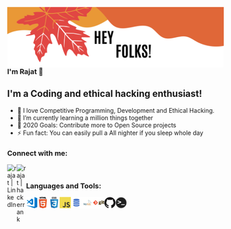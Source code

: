 <img align="left" src="https://github.com/rajat020730/rajat020730/blob/main/HEY2.svg" />

### I'm Rajat 👋


## I'm a Coding and ethical hacking enthusiast!

- 🔭 I love Competitive Programming, Development and Ethical Hacking.
- 🌱 I’m currently learning a million things together
- 🥅 2020 Goals: Contribute more to Open Source projects
- ⚡ Fun fact: You can easily pull a All nighter if you sleep whole day

### Connect with me:

[<img align="left" alt="rajat | LinkedIn" width="22px" src="https://cdn.jsdelivr.net/npm/simple-icons@v3/icons/linkedin.svg" />](https://www.linkedin.com/in/rajat-agarwal-b110931a7/)

[<img align="left" alt="rajat | hackerrank" width="22px" src="https://cdn.jsdelivr.net/npm/simple-icons@3.10.0/icons/hackerrank.svg" />](https://www.hackerrank.com/rajat020730)

<br />

### Languages and Tools:

<img align="left" alt="Visual Studio Code" width="26px" src="https://raw.githubusercontent.com/github/explore/80688e429a7d4ef2fca1e82350fe8e3517d3494d/topics/visual-studio-code/visual-studio-code.png" />
<img align="left" alt="HTML5" width="26px" src="https://raw.githubusercontent.com/github/explore/80688e429a7d4ef2fca1e82350fe8e3517d3494d/topics/html/html.png" />
<img align="left" alt="CSS3" width="26px" src="https://raw.githubusercontent.com/github/explore/80688e429a7d4ef2fca1e82350fe8e3517d3494d/topics/css/css.png" />
<img align="left" alt="JavaScript" width="26px" src="https://raw.githubusercontent.com/github/explore/80688e429a7d4ef2fca1e82350fe8e3517d3494d/topics/javascript/javascript.png" />
<img align="left" alt="SQL" width="26px" src="https://raw.githubusercontent.com/github/explore/80688e429a7d4ef2fca1e82350fe8e3517d3494d/topics/sql/sql.png" />
<img align="left" alt="MySQL" width="26px" src="https://raw.githubusercontent.com/github/explore/80688e429a7d4ef2fca1e82350fe8e3517d3494d/topics/mysql/mysql.png" />
<img align="left" alt="Git" width="26px" src="https://raw.githubusercontent.com/github/explore/80688e429a7d4ef2fca1e82350fe8e3517d3494d/topics/git/git.png" />
<img align="left" alt="GitHub" width="26px" src="https://raw.githubusercontent.com/github/explore/78df643247d429f6cc873026c0622819ad797942/topics/github/github.png" />
<img align="left" alt="Terminal" width="26px" src="https://raw.githubusercontent.com/github/explore/80688e429a7d4ef2fca1e82350fe8e3517d3494d/topics/terminal/terminal.png" />
<br>
<br>




